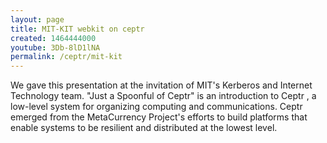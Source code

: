 ```yaml
---
layout: page
title: MIT-KIT webkit on ceptr
created: 1464444000
youtube: 3Db-8lD1lNA
permalink: /ceptr/mit-kit
---
```

We gave this presentation at the invitation of MIT's Kerberos and Internet Technology team. "Just a Spoonful of Ceptr" is an introduction to Ceptr , a low-level system for organizing computing and communications. Ceptr emerged from the MetaCurrency Project's efforts to build platforms that enable systems to be resilient and distributed at the lowest level.
